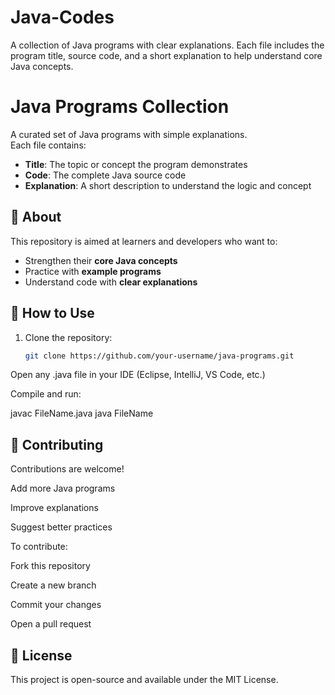 # Java-Codes

A collection of Java programs with clear explanations. Each file includes the program title, source code, and a short explanation to help understand core Java concepts.

# Java Programs Collection

A curated set of Java programs with simple explanations.  
Each file contains:

- **Title**: The topic or concept the program demonstrates
- **Code**: The complete Java source code
- **Explanation**: A short description to understand the logic and concept

## 📘 About

This repository is aimed at learners and developers who want to:

- Strengthen their **core Java concepts**
- Practice with **example programs**
- Understand code with **clear explanations**

## 🚀 How to Use

1. Clone the repository:
   ```bash
   git clone https://github.com/your-username/java-programs.git
   ```

Open any .java file in your IDE (Eclipse, IntelliJ, VS Code, etc.)

Compile and run:

javac FileName.java
java FileName

## 🤝 Contributing

Contributions are welcome!

Add more Java programs

Improve explanations

Suggest better practices

To contribute:

Fork this repository

Create a new branch

Commit your changes

Open a pull request

## 📝 License

This project is open-source and available under the MIT License.
